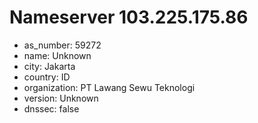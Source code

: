# Nameserver 103.225.175.86

* as_number: 59272
* name: Unknown
* city: Jakarta
* country: ID
* organization: PT Lawang Sewu Teknologi
* version: Unknown
* dnssec: false
